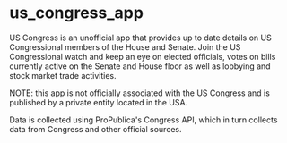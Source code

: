 # us_congress_app

US Congress is an unofficial app that provides up to date details on US Congressional members of the House and Senate.  Join the US Congressional watch and keep an eye on elected officials, votes on bills currently active on the Senate and House floor as well as lobbying and stock market trade activities.

NOTE: this app is not officially associated with the US Congress and is  published by a private entity located in the USA.

Data is collected using ProPublica's Congress API, which in turn collects data from Congress and other official sources.